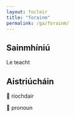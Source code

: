 ```yaml
---
layout: focloir
title: "forainm"
permalink: /ga/forainm/
---
```


## Sainmhíniú

Le teacht

## Aistriúcháin

&#x1f3f4;&#xe0067;&#xe0062;&#xe0073;&#xe0063;&#xe0074;&#xe007f; riochdair

&#x1f3f4;&#xe0067;&#xe0062;&#xe0065;&#xe006e;&#xe0067;&#xe007f; pronoun
